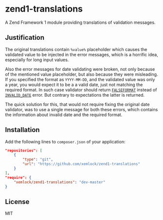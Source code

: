 # zend1-translations

A Zend Framework 1 module providing translations of validation messages.

## Justification

The original translations contain `%value%` placeholder which causes the validated value
to be injected in the error messages, which is a horrific idea, especially for long input values.

Also the error messages for date validating were broken, not only because of the mentioned
value placeholder, but also because they were misleading. If you specified the format as
`YYYY-MM-DD`, and the validated value was only a year, you would expect it to be a
a valid date, just not matching the required format. In such case validator should return
[`FALSEFORMAT`](https://github.com/zendframework/zf1/blob/d58c3841/library/Zend/Validate/Date.php#L37)
instead of [`INVALID_DATE`](https://github.com/zendframework/zf1/blob/d58c3841/library/Zend/Validate/Date.php#L36)
error. But contrary to expectations the latter is returned.

The quick solution for this, that would not require fixing the original date validator,
was to use a single message for both these errors, which contains the information about
invalid date and the required format.

## Installation

Add the following lines to `composer.json` of your application:

```json
"repositories": [
    {
        "type": "git",
        "url": "https://github.com/xemlock/zend1-translations"
    }
],
"require": {
    "xemlock/zend1-translations": "dev-master"
}
```

## License

MIT
